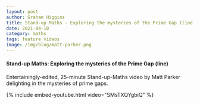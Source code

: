```yaml
---
layout: post
author: Graham Higgins
title: Stand-up Maths - Exploring the mysteries of the Prime Gap (line)
date: 2021-04-10
category: maths
tags: feature videos
image: /img/blog/matt-parker.png
---
```



#### Stand-up Maths: Exploring the mysteries of the Prime Gap (line)

Entertainingly-edited, 25-minute Stand-up-Maths video by Matt Parker delighting in the mysteries of prime gaps.



{% include embed-youtube.html video="SMsTXQYgbiQ" %}
